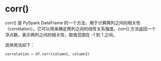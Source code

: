 # corr()

corr() 是 PySpark DataFrame 的一个方法，用于计算两列之间的相关性（correlation）。它可以用来确定两列之间的线性关系强度。corr() 方法返回一个浮点数，表示两列之间的相关性，取值范围在 -1 到 1 之间。

具体用法如下：

```python
correlation = df.corr(column1, column2)
```